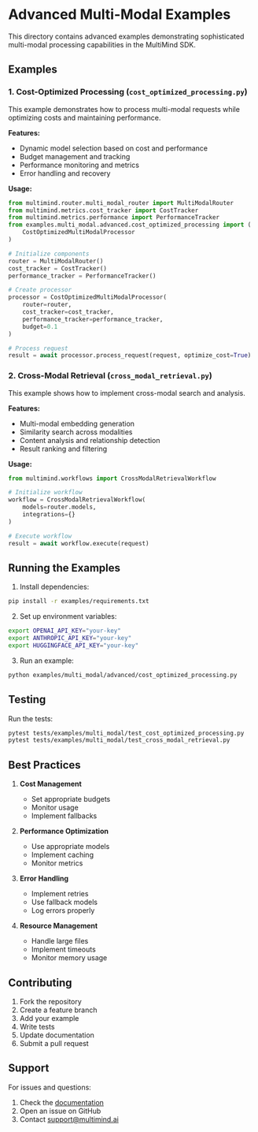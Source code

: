 # Advanced Multi-Modal Examples

This directory contains advanced examples demonstrating sophisticated multi-modal processing capabilities in the MultiMind SDK.

## Examples

### 1. Cost-Optimized Processing (`cost_optimized_processing.py`)

This example demonstrates how to process multi-modal requests while optimizing costs and maintaining performance.

**Features:**
- Dynamic model selection based on cost and performance
- Budget management and tracking
- Performance monitoring and metrics
- Error handling and recovery

**Usage:**
```python
from multimind.router.multi_modal_router import MultiModalRouter
from multimind.metrics.cost_tracker import CostTracker
from multimind.metrics.performance import PerformanceTracker
from examples.multi_modal.advanced.cost_optimized_processing import (
    CostOptimizedMultiModalProcessor
)

# Initialize components
router = MultiModalRouter()
cost_tracker = CostTracker()
performance_tracker = PerformanceTracker()

# Create processor
processor = CostOptimizedMultiModalProcessor(
    router=router,
    cost_tracker=cost_tracker,
    performance_tracker=performance_tracker,
    budget=0.1
)

# Process request
result = await processor.process_request(request, optimize_cost=True)
```

### 2. Cross-Modal Retrieval (`cross_modal_retrieval.py`)

This example shows how to implement cross-modal search and analysis.

**Features:**
- Multi-modal embedding generation
- Similarity search across modalities
- Content analysis and relationship detection
- Result ranking and filtering

**Usage:**
```python
from multimind.workflows import CrossModalRetrievalWorkflow

# Initialize workflow
workflow = CrossModalRetrievalWorkflow(
    models=router.models,
    integrations={}
)

# Execute workflow
result = await workflow.execute(request)
```

## Running the Examples

1. Install dependencies:
```bash
pip install -r examples/requirements.txt
```

2. Set up environment variables:
```bash
export OPENAI_API_KEY="your-key"
export ANTHROPIC_API_KEY="your-key"
export HUGGINGFACE_API_KEY="your-key"
```

3. Run an example:
```bash
python examples/multi_modal/advanced/cost_optimized_processing.py
```

## Testing

Run the tests:
```bash
pytest tests/examples/multi_modal/test_cost_optimized_processing.py
pytest tests/examples/multi_modal/test_cross_modal_retrieval.py
```

## Best Practices

1. **Cost Management**
   - Set appropriate budgets
   - Monitor usage
   - Implement fallbacks

2. **Performance Optimization**
   - Use appropriate models
   - Implement caching
   - Monitor metrics

3. **Error Handling**
   - Implement retries
   - Use fallback models
   - Log errors properly

4. **Resource Management**
   - Handle large files
   - Implement timeouts
   - Monitor memory usage

## Contributing

1. Fork the repository
2. Create a feature branch
3. Add your example
4. Write tests
5. Update documentation
6. Submit a pull request

## Support

For issues and questions:
1. Check the [documentation](https://multimind-sdk.readthedocs.io/)
2. Open an issue on GitHub
3. Contact support@multimind.ai 